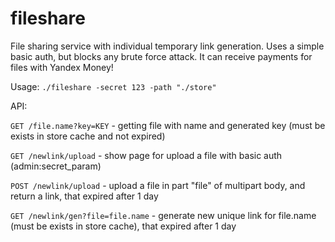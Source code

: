 # fileshare
File sharing service with individual temporary link generation.
Uses a simple basic auth, but blocks any brute force attack.
It can receive payments for files with Yandex Money!


Usage: `./fileshare -secret 123 -path "./store"`


API:

`GET /file.name?key=KEY` - getting file with name and generated key (must be exists in store cache and not expired)

`GET /newlink/upload` - show page for upload a file with basic auth (admin:secret_param)

`POST /newlink/upload` - upload a file in part "file" of multipart body, and return a link, that expired after 1 day

`GET /newlink/gen?file=file.name` - generate new unique link for file.name (must be exists in store cache), that expired after 1 day
